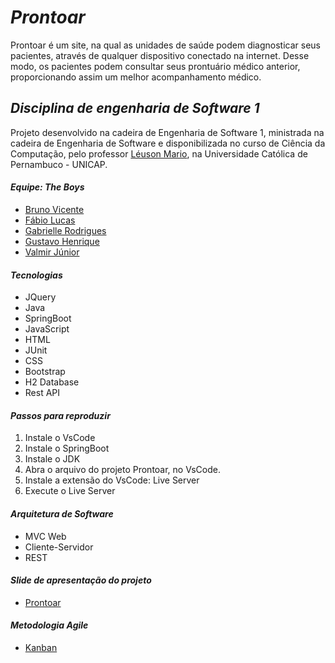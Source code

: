 # *Prontoar* # 

Prontoar é um site, na qual as unidades de saúde podem diagnosticar seus pacientes, através de qualquer dispositivo conectado na internet. Desse modo, os pacientes podem consultar seus prontuário médico anterior, proporcionando assim um melhor acompanhamento médico. 

## *Disciplina de engenharia de Software 1* ##

Projeto desenvolvido na cadeira de Engenharia de Software 1, ministrada na cadeira de Engenharia de Software e disponibilizada no curso de Ciência da Computação, pelo professor [Léuson Mario](https://github.com/leusonmario), na Universidade Católica de Pernambuco - UNICAP.

#### *Equipe: The Boys* ####
- [Bruno Vicente](https://github.com/ferreirabrunno)
- [Fábio Lucas](https://github.com/fabio-lucs)
- [Gabrielle Rodrigues](https://github.com/gabrielle-1)
- [Gustavo Henrique](https://github.com/GustavoH42)
- [Valmir Júnior](https://github.com/Valmir-unicap)

#### *Tecnologias* ####
- JQuery
- Java
- SpringBoot
- JavaScript
- HTML
- JUnit
- CSS
- Bootstrap
- H2 Database
- Rest API

#### *Passos para reproduzir* ####
1. Instale o VsCode
2. Instale o SpringBoot
3. Instale o JDK
4. Abra o arquivo do projeto Prontoar, no VsCode.
5. Instale a extensão do VsCode: Live Server
6. Execute o Live Server

#### *Arquitetura de Software* ####
- MVC Web
- Cliente-Servidor
- REST

#### *Slide de apresentação do projeto* ####
- [Prontoar](https://www.canva.com/design/DAFTDier4m0/8qhjVJFz7p4DGyqHxJsWRQ/view?utm_content=DAFTDier4m0&utm_campaign=designshare&utm_medium=link2&utm_source=sharebutton)

#### *Metodologia Agile* ####
- [Kanban](https://trello.com/invite/prontoar2/26d3509833af1883c719decc2ccb2fe2) 
